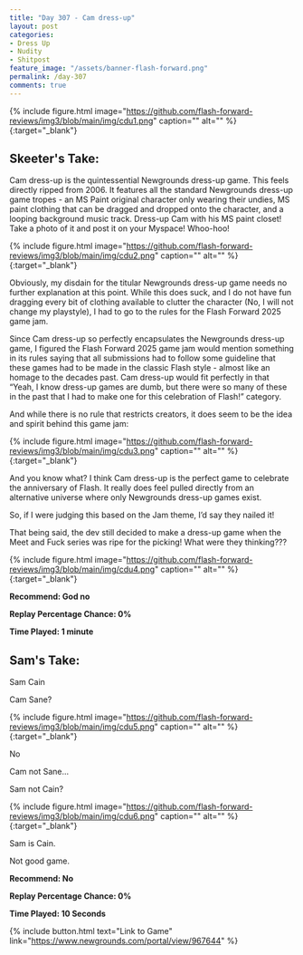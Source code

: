 ```yaml
---
title: "Day 307 - Cam dress-up"
layout: post
categories:
- Dress Up
- Nudity
- Shitpost
feature_image: "/assets/banner-flash-forward.png"
permalink: /day-307
comments: true
---
```


{% include figure.html image="https://github.com/flash-forward-reviews/img3/blob/main/img/cdu1.png" caption="" alt="" %}{:target="_blank"}
 
## Skeeter's Take:

Cam dress-up is the quintessential Newgrounds dress-up game. This feels directly ripped from 2006. It features all the standard Newgrounds dress-up game tropes - an MS Paint original character only wearing their undies, MS paint clothing that can be dragged and dropped onto the character, and a looping background music track. Dress-up Cam with his MS paint closet! Take a photo of it and post it on your Myspace! Whoo-hoo!

{% include figure.html image="https://github.com/flash-forward-reviews/img3/blob/main/img/cdu2.png" caption="" alt="" %}{:target="_blank"}

Obviously, my disdain for the titular Newgrounds dress-up game needs no further explanation at this point. While this does suck, and I do not have fun dragging every bit of clothing available to clutter the character (No, I will not change my playstyle), I had to go to the rules for the Flash Forward 2025 game jam. 

Since Cam dress-up so perfectly encapsulates the Newgrounds dress-up game, I figured the Flash Forward 2025 game jam would mention something in its rules saying that all submissions had to follow some guideline that these games had to be made in the classic Flash style - almost like an homage to the decades past. Cam dress-up would fit perfectly in that “Yeah, I know dress-up games are dumb, but there were so many of these in the past that I had to make one for this celebration of Flash!” category. 

And while there is no rule that restricts creators, it does seem to be the idea and spirit behind this game jam: 

{% include figure.html image="https://github.com/flash-forward-reviews/img3/blob/main/img/cdu3.png" caption="" alt="" %}{:target="_blank"}

And you know what? I think Cam dress-up is the perfect game to celebrate the anniversary of Flash. It really does feel pulled directly from an alternative universe where only Newgrounds dress-up games exist. 

So, if I were judging this based on the Jam theme, I’d say they nailed it!

That being said, the dev still decided to make a dress-up game when the Meet and Fuck series was ripe for the picking! What were they thinking???

{% include figure.html image="https://github.com/flash-forward-reviews/img3/blob/main/img/cdu4.png" caption="" alt="" %}{:target="_blank"}

**Recommend: God no**

**Replay Percentage Chance: 0%**

**Time Played: 1 minute**

## Sam's Take:

Sam Cain

Cam Sane?

{% include figure.html image="https://github.com/flash-forward-reviews/img3/blob/main/img/cdu5.png" caption="" alt="" %}{:target="_blank"}

No

Cam not Sane...

Sam not Cain?

{% include figure.html image="https://github.com/flash-forward-reviews/img3/blob/main/img/cdu6.png" caption="" alt="" %}{:target="_blank"}

Sam is Cain.

Not good game.

**Recommend: No**

**Replay Percentage Chance: 0%**

**Time Played: 10 Seconds**

{% include button.html text="Link to Game" link="https://www.newgrounds.com/portal/view/967644" %}